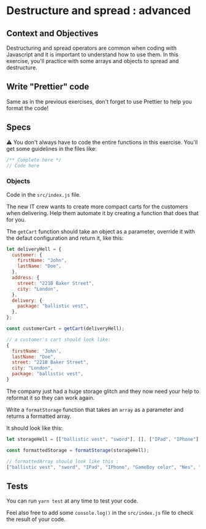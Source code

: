 # Destructure and spread : advanced

## Context and Objectives

Destructuring and spread operators are common when coding with Javascript and it is important to understand how to use them.
In this exercise, you'll practice with some arrays and objects to spread and destructure.

## Write "Prettier" code

Same as in the previous exercises, don't forget to use Prettier to help you format the code!

## Specs

⚠️ You don't always have to code the entire functions in this exercise. You'll get some guidelines in the files like:

```js
/** Complete here */
// Code here
```

### Objects

Code in the `src/index.js` file.

The new IT crew wants to create more compact carts for the customers when delivering. Help them automate it by creating a function that does that for you.

The `getCart` function should take an object as a parameter, override it with the defaut configuration and return it, like this:

```js
let deliveryHell = {
  customer: {
    firstName: "John",
    lastName: "Doe",
  },
  address: {
    street: "221B Baker Street",
    city: "London",
  },
  delivery: {
    package: "ballistic vest",
  },
};

const customerCart = getCart(deliveryHell);

// a customer's cart should look like:
{
  firstName: 'John',
  lastName: "Doe",
  street: "221B Baker Street",
  city: "London",
  package: "ballistic vest",
}
```

The company just had a huge storage glitch and they now need your help to reformat it so they can work again.

Write a `formatStorage` function that takes an `array` as a parameter and returns a formatted array.

It should look like this:

```js
let storageHell = [["ballistic vest", "sword"], [], ["IPad", "IPhone"], ["GameBoy color"], ["Nes", "donkey kong 64"], ["hades pc game"], ["Apex Legends Starter Pack", "LG 5K 27p screen"], ["Levi's jean"], ["Coffee Machine", "Azelad"]];

const formattedStorage = formatStorage(storageHell);

// formattedArray should look like this :
["ballistic vest", "sword", "IPad", "IPhone", "GameBoy color", "Nes", "donkey kong 64", "hades pc game", "Apex Legends Starter Pack", "LG 5K 27p screen", "Levi's jean", "Coffee Machine", "Azelad"]
```
## Tests

You can run `yarn test` at any time to test your code.

Feel also free to add some `console.log()` in the `src/index.js` file to check the result of your code.
